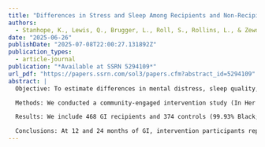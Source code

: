 ```yaml
---
title: "Differences in Stress and Sleep Among Recipients and Non-Recipients of 12 and 24 Months of Guaranteed Income, a Community-Based Study Among Black Women in Georgia"
authors:
  - Stanhope, K., Lewis, Q., Brugger, L., Roll, S., Rollins, L., & Zewdi, N. 
date: "2025-06-26"
publishDate: "2025-07-08T22:00:27.131892Z"
publication_types:
  - article-journal
publication: "*Available at SSRN 5294109*"
url_pdf: "https://papers.ssrn.com/sol3/papers.cfm?abstract_id=5294109"
abstract: |
  Objective: To estimate differences in mental distress, sleep quality, and sleep duration following twelve and twenty-four months of receipt of guaranteed income (GI) between program participants and a comparison group.

  Methods: We conducted a community-engaged intervention study (In Her Hands) between 2022-2024 in Georgia, United States. Participants included self-identified Black women with income ≤ 200% of the federal poverty level who participated in follow-up surveys (12-month participation rates: intervention: 40.8%; control: 11.9%). GI recipients were selected via lottery; comparison participants were those not selected at baseline who completed follow-up surveys. We measured mental distress using the Kessler-10 and sleep quality and duration via the Pittsburgh Sleep Quality Index at 12- and 24-months following enrollment. We fit linear regression models using generalized estimating equations, accounting for site, age, and wave to estimate differences and 95% confidence intervals.

  Results: We include 468 GI recipients and 374 controls (99.93% Black; mean age 37.0 years, median annual income: $11,400). Following 12 and 24 months of GI receipt, GI recipients reported improved sleep quality (24 month difference in PSQI score, -1.33 (-1.83, -0.82)) and reduced mental distress (24 month K10 difference: -3.99 (-5.45, -2.52)) but not significant differences in sleep duration (24 month difference: 0.22 (-0.15, 0.60).

  Conclusions: At 12 and 24 months of GI, intervention participants reported higher sleep quality and lower mental distress compared to a comparison group.
---
```

